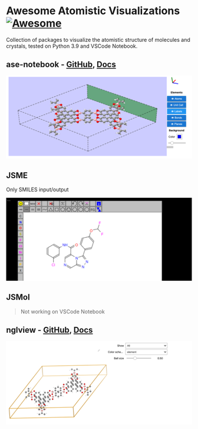 # Awesome Atomistic Visualizations [![Awesome](https://cdn.rawgit.com/sindresorhus/awesome/d7305f38d29fed78fa85652e3a63e154dd8e8829/media/badge.svg)](https://github.com/sindresorhus/awesome)

Collection of packages to visualize the atomistic structure of molecules and crystals, tested on Python 3.9 and VSCode Notebook.

## ase-notebook - [GitHub](https://github.com/chrisjsewell/ase-notebook), [Docs](https://ase-notebook.readthedocs.io/en/latest/)

![screenshot](screenshots/ase_notebook.png)

## JSME

Only SMILES input/output

![screenshot](screenshots/jsme.png)

## JSMol

> Not working on VSCode Notebook

## nglview - [GitHub](https://github.com/nglviewer/nglview), [Docs](https://wiki.fysik.dtu.dk/ase/ase/visualize/visualize.html)

![screenshot](screenshots/nglview.png)
